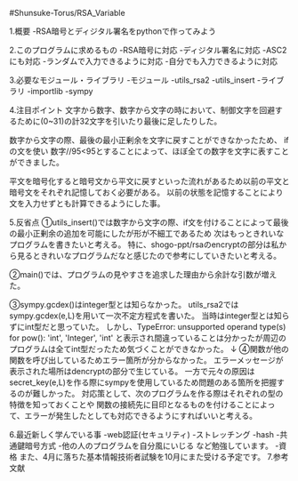 #Shunsuke-Torus/RSA_Variable

1.概要
  -RSA暗号とディジタル署名をpythonで作ってみよう

2.このプログラムに求めるもの
  -RSA暗号に対応
  -ディジタル署名に対応
  -ASC2にも対応
  -ランダムで入力できるように対応
  -自分でも入力できるように対応

3.必要なモジュール・ライブラリ
  -モジュール
    -utils_rsa2
    -utils_insert
  -ライブラリ
    -importlib
    -sympy
    
4.注目ポイント
  文字から数字、数字から文字の時において、制御文字を回避するために(0~31)の計32文字を引いたり最後に足したりした。

  数字から文字の際、最後の最小正剰余を文字に戻すことができなかったため、
  ifの文を使い 数字//95<95とすることによって、ほぼ全ての数字を文字に表すことができました。

  平文を暗号化すると暗号文から平文に戻すといった流れがあるため以前の平文と暗号文をそれぞれ記憶しておく必要がある。
  以前の状態を記憶することにより文を入力せずとも計算できるようにした事。

5.反省点
  ➀utils_insert()では数字から文字の際、if文を付けることによって最後の最小正剰余の追加を可能にしたが形が不細工であるため
  次はもっときれいなプログラムを書きたいと考える。
  特に、shogo-ppt/rsaのencryptの部分は私から見るときれいなプログラムだなと感じたので参考にしていきたいと考える。

  ➁main()では、プログラムの見やすさを追求した理由から余計な引数が増えた。

  ➂sympy.gcdex()はinteger型とは知らなかった。
    utils_rsa2ではsympy.gcdex(e,L)を用いて一次不定方程式を書いた。
    当時はinteger型とは知らずにint型だと思っていた。
    しかし、TypeError: unsupported operand type(s) for pow(): 'int', 'Integer', 'int'
    と表示され間違っていることは分かったが周辺のプログラムは全てint型だったため気づくことができなかった。
    ↓
  ➃関数が他の関数を呼び出しているためエラー箇所が分からなかった。
    エラーメッセージが表示された場所はdencryptの部分で生じている。
    一方で元々の原因はsecret_key(e,L)を作る際にsympyを使用しているため問題のある箇所を把握するのが難しかった。
    対応策として、次のプログラムを作る際はそれぞれの型の特徴を知っておくことや
    関数の接続先に目印となるものを付けることによって、エラーが発生したとしても対応できるようにすればいいと考える。
  
6.最近新しく学んでいる事
  -web認証(セキュリティ)
    -ストレッチング
    -hash
  -共通鍵暗号方式
  -他の人のプログラムを自分風にいじる
  など勉強しています。
  -資格
  また、4月に落ちた基本情報技術者試験を10月にまた受ける予定です。
7.参考文献
